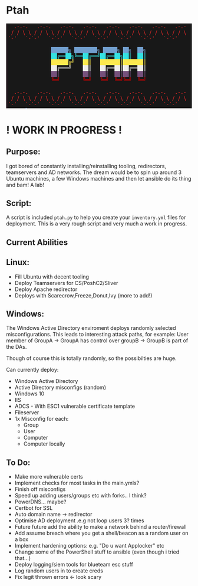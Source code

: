 # Ptah
<p align="center" title="Hi">  <img src="images/logo.png" /> </p>

# ! WORK IN PROGRESS !
## Purpose:
I got bored of constantly installing/reinstalling tooling, redirectors, teamservers and AD networks. The dream would be to spin up around 3 Ubuntu machines, a few Windows machines and then let ansible do its thing and bam! A lab!

## Script:
A script is included `ptah.py` to help you create your `inventory.yml` files for deployment. This is a very rough script and very much a work in progress.


## Current Abilities
## Linux:
- Fill Ubuntu with decent tooling
- Deploy Teamservers for CS/PoshC2/Sliver
- Deploy Apache redirector
- Deploys with Scarecrow,Freeze,Donut,Ivy (more to add!)

## Windows:
The Windows Active Directory enviroment deploys randomly selected misconfigurations. This leads to interesting attack paths, for example:
User member of GroupA -> GroupA has control over groupB -> GroupB is part of the DAs.

Though of course this is totally randomly, so the possibilties are huge.

Can currently deploy:
- Windows Active Directory
- Active Directory misconfigs (random)
- Windows 10 
- IIS
- ADCS - With ESC1 vulnerable certificate template
- Fileserver
- 1x Misconfig for each:
    - Group
    - User
    - Computer
    - Computer locally

## To Do:
- Make more vulnerable certs
- Implement checks for most tasks in the main.ymls?
- Finish off misconfigs
- Speed up adding users/groups etc with forks.. I think?
- PowerDNS... maybe?
- Certbot for SSL
- Auto domain name -> redirector
- Optimise AD deployment .e.g not loop users 3? times
- Future future add the ability to make a network behind a router/firewall
- Add assume breach where you get a shell/beacon as a random user on a box
- Implement hardening options: e.g. "Do u want Applocker" etc
- Change some of the PowerShell stuff to ansible (even though i tried that...)
- Deploy logging/siem tools for blueteam esc stuff
- Log random users in to create creds
- Fix legit thrown errors <- look scary

